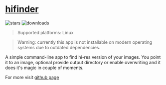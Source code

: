 # [hifinder](https://github.com/OzymandiasTheGreat/hifinder)

![stars](https://img.shields.io/github/stars/OzymandiasTheGreat/hifinder.svg?style=social)
![downloads](https://img.shields.io/github/downloads/OzymandiasTheGreat/hifinder/total.svg?style=social)

> Supported platforms: <span class="platform">Linux<span>

<div class="warning">

> Warning: currently this app is not installable on modern operating systems due to outdated dependencies.

</div>

A simple command-line app to find hi-res version of your images.
You point it to an image, optional provide output directory or enable overwriting and it does it's magic in couple of moments.


<div class="more">

For more visit [github page](https://github.com/OzymandiasTheGreat/hifinder)

</div>
